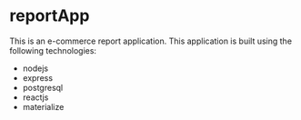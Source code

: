 # reportApp
This is an e-commerce report application. 
This application is built using the following technologies:
  - nodejs 
  - express
  - postgresql
  - reactjs
  - materialize
